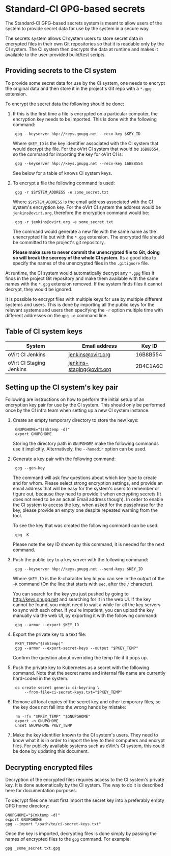 Standard-CI GPG-based secrets
=============================

The Standard-CI GPG-based secrets system is meant to allow users of the system
to provide secret data for use by the system in a secure way.

The secrets system allows CI system users to store secret data in encrypted
files in their own Git repositories so that it is readable only by the CI
system. The CI system then decrypts the data at runtime and makes it available
to the user-provided build/test scripts.

Providing secrets to the CI system
----------------------------------
To provide some secret data for use by the CI system, one needs to encrypt the
original data and then store it in the project's Git repo with a `*.gpg`
extension.

To encrypt the secret data the following should be done:

1. If this is the first time a file is encrypted on a particular computer, the
   encryption key needs to be imported. This is done with the following command:

        gpg --keyserver hkp://keys.gnupg.net --recv-key $KEY_ID

    Where `$KEY_ID` is the key identifier associated with the CI system that
    would decrypt the file. For the oVirt CI system that would be `16B8B554`, so
    the command for importing the key for oVirt CI is:

        gpg --keyserver hkp://keys.gnupg.net --recv-key 16B8B554

    See below for a table of knows CI system keys.

2. To encrypt a file the following command is used:

        gpg -r $SYSTEM_ADDRESS -e some_secret.txt

    Where `$SYSTEM_ADDRESS` is the email address associated with the CI system's
    encryption key. For the oVirt CI system the address would be
    `jenkins@ovirt.org`, therefore the encryption command would be:

        gpg -r jenkins@ovirt.org -e some_secret.txt

    The command would generate a new file with the same name as the unencrypted
    file but with the `*.gpg` extension. The encrypted file should be committed
    to the project's git repository.

    **Please make sure to never commit the unencrypted file to Git, doing so
    will break the secrecy of the whole CI system.** Its a good idea to specify
    the names of the unencrypted files in the `.gitignore` file.

At runtime, the CI system would automatically decrypt any `*.gpg` files it finds
in the project Git repository and make them available with the same names with
the `*.gpg` extension removed. If the system finds files it cannot decrypt, they
would be ignored.

It is possible to encrypt files with multiple keys for use by multiple different
systems and users. This is done by importing all the public keys for the
relevant systems and users then specifying the `-r` option multiple time with
different addresses on the `gpg -e` command line.

Table of CI system keys
-----------------------

System                   | Email address             | Key ID
------------------------ | ------------------------- | --------
oVirt CI Jenkins         | jenkins@ovirt.org         | 16B8B554
oVirt CI Staging Jenkins | jenkins-staging@ovirt.org | 2B4C1A6C

Setting up the CI system's key pair
-----------------------------------
Following are instructions on how to perform the initial setup of an encryption
key pair for use by the CI system. This should only be performed once by the CI
infra team when setting up a new CI system instance.

1. Create an empty temporary directory to store the new keys:

        GNUPGHOME="$(mktemp -d)"
        export GNUPGHOME

    Storing the directory path in `GNUPGHOME` make the following commands use it
    implicitly. Alternatively, the `--homedir` option can be used.

2. Generate a key pair with the following command:

        gpg --gen-key

    The command will ask few questions about which key type to create and for
    whom. Please select strong encryption settings, and provide an email address
    that will be easy for the system's users to remember or figure out, because
    they need to provide it when encrypting secrets (It does not need to be an
    actual Email address though). In order to enable the CI system to access the
    key, when asked for the passphrase for the key, please provide an empty one
    despite repeated warning from the tool.

    To see the key that was created the following command can be used:

        gpg -K

    Please note the key ID shown by this command, it is needed for the next
    command.

3. Push the public key to a key server with the following command:

        gpg --keyserver hkp://keys.gnupg.net --send-keys $KEY_ID

    Where `$KEY_ID` is the 8-character key Id you can see in the output of the
    `-K` command (On the line that starts with `sec`, after the `/` character).

    You can search for the key you just pushed by going to http://keys.gnupg.net
    and searching for it in the web UI. If the key cannot be found, you might
    need to wait a while for all the key servers to sync with each other. If
    you're impatient, you can upload the key manually via the web UI, by
    exporting it with the following command:

        gpg --armor --export $KEY_ID

4. Export the private key to a text file:

        PKEY_TEMP="$(mktemp)"
        gpg --armor --export-secret-keys --output "$PKEY_TEMP"

    Confirm the question about overriding the temp file if it pops up.

5. Push the private key to Kubernetes as a secret with the following
   command. Note that the secret name and internal file name are currently
   hard-coded in the system.

        oc create secret generic ci-keyring \
            --from-file=ci-secret-keys.txt="$PKEY_TEMP"

6. Remove all local copies of the secret key and other temporary files, so the
   key does not fall into the wrong hands by mistake:

        rm -rfv "$PKEY_TEMP" "$GNUPGHOME"
        export -n GNUPGHOME
        unset GNUPGHOME PKEY_TEMP

7. Make the key identifier known to the CI system's users. They need to know
   what it is in order to import the key to their computers and encrypt files.
   For publicly available systems such as oVirt's CI system, this could be done
   by updating this document.

Decrypting encrypted files
--------------------------
Decryption of the encrypted files requires access to the CI system's private
key. It is done automatically by the CI system. The way to do it is described
here for documentation purposes.

To decrypt files one must first import the secret key into a preferably empty
GPG home directory:

    GNUPGHOME="$(mktemp -d)"
    export GNUPGHOME
    gpg --import "/path/to/ci-secret-keys.txt"

Once the key is imported, decrypting files is done simply by passing the names
of encrypted files to the `gpg` command. For example:

    gpg _some_secret.txt.gpg
